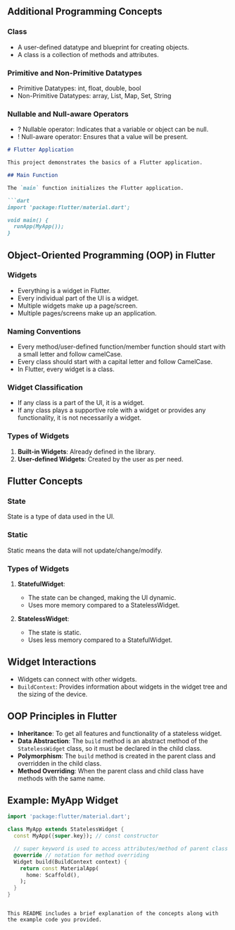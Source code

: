 ## Additional Programming Concepts

### Class
- A user-defined datatype and blueprint for creating objects.
- A class is a collection of methods and attributes.
  
### Primitive and Non-Primitive Datatypes
- Primitive Datatypes: int, float, double, bool
- Non-Primitive Datatypes: array, List, Map, Set, String

### Nullable and Null-aware Operators
- ? Nullable operator: Indicates that a variable or object can be null.
- ! Null-aware operator: Ensures that a value will be present.

```markdown
# Flutter Application

This project demonstrates the basics of a Flutter application. 

## Main Function

The `main` function initializes the Flutter application.

```dart
import 'package:flutter/material.dart';

void main() {
  runApp(MyApp());
}
```

## Object-Oriented Programming (OOP) in Flutter

### Widgets
- Everything is a widget in Flutter.
- Every individual part of the UI is a widget.
- Multiple widgets make up a page/screen.
- Multiple pages/screens make up an application.

### Naming Conventions
- Every method/user-defined function/member function should start with a small letter and follow camelCase.
- Every class should start with a capital letter and follow CamelCase.
- In Flutter, every widget is a class.

### Widget Classification
- If any class is a part of the UI, it is a widget.
- If any class plays a supportive role with a widget or provides any functionality, it is not necessarily a widget.

### Types of Widgets
1. **Built-in Widgets**: Already defined in the library.
2. **User-defined Widgets**: Created by the user as per need.

## Flutter Concepts

### State
State is a type of data used in the UI.

### Static
Static means the data will not update/change/modify.

### Types of Widgets

1. **StatefulWidget**:
   - The state can be changed, making the UI dynamic.
   - Uses more memory compared to a StatelessWidget.

2. **StatelessWidget**:
   - The state is static.
   - Uses less memory compared to a StatefulWidget.

## Widget Interactions
- Widgets can connect with other widgets.
- `BuildContext`: Provides information about widgets in the widget tree and the sizing of the device.

## OOP Principles in Flutter

- **Inheritance**: To get all features and functionality of a stateless widget.
- **Data Abstraction**: The `build` method is an abstract method of the `StatelessWidget` class, so it must be declared in the child class.
- **Polymorphism**: The `build` method is created in the parent class and overridden in the child class.
- **Method Overriding**: When the parent class and child class have methods with the same name.

## Example: MyApp Widget

```dart
import 'package:flutter/material.dart';

class MyApp extends StatelessWidget {
  const MyApp({super.key}); // const constructor

  // super keyword is used to access attributes/method of parent class in child class.
  @override // notation for method overriding
  Widget build(BuildContext context) {
    return const MaterialApp(
      home: Scaffold(),
    );
  }
}
```
```

This README includes a brief explanation of the concepts along with the example code you provided.
